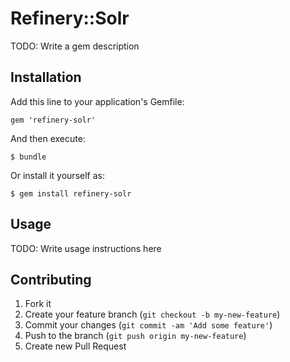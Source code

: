 # Refinery::Solr

TODO: Write a gem description

## Installation

Add this line to your application's Gemfile:

    gem 'refinery-solr'

And then execute:

    $ bundle

Or install it yourself as:

    $ gem install refinery-solr

## Usage

TODO: Write usage instructions here

## Contributing

1. Fork it
2. Create your feature branch (`git checkout -b my-new-feature`)
3. Commit your changes (`git commit -am 'Add some feature'`)
4. Push to the branch (`git push origin my-new-feature`)
5. Create new Pull Request
